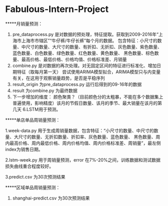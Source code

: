 # Fabulous-Intern-Project

*****月销量预测：

1. pre_dataprocess.py 是对数据的预处理，特征提取。获取到2009-2016年“上海市上海市市辖区”“牛仔裤/牛仔长裤”每个月的数据。
包含特征：小尺寸的数量、中尺寸的数量、大尺寸的数量、有折扣、无折扣、灰色数量、紫色数量、蓝色数量、白色数量、绿色数量、红色数量、黄色数量、
黑色数量、棕色数量、最高价格、最低价格、价格均值、价格标准差、月销量
2. combine.py 是对数据的再次处理。对无固定区间的特征进行标准化、增加日期特征（取每月第一天）
尝试使用ARIMA模型拟合，ARIMA模型只与内变量有关，在这用于观察销量趋势，是否是平稳序列
3. result_origin 为pre_dataprocess.py 运行后得到的09-16年的数据
4. result 为combine.py 为最终数据
5. 下一步增加的维度：
颜色聚类？（目前颜色分的太粗暴，不能在多个数据集上普遍使用，影响精度）该月的节假日数量、该月的季节、最大销量在该月的第几天
6.LSTM用于预测。


*****单店单品周销量预测：

1.week-data.py 用于生成周销量数据，包含特征：“小尺寸的数量、中尺寸的数量、大尺寸的数量、无折扣数量、折扣率、灰色数量、蓝色数量、
黑色数量、周内最高价格、周内最低价格、周内价格均值、周内价格标准差、周销量”，最左侧index为销售日期。

2.lstm-week.py 用于周销量预测，error 在7%-20%之间，训练数据和测试数据损失曲线重合程度较好。

3.predict.csv 为30次预测结果

*****区域单品周销量预测：

1. shanghai-predict.csv 为30次预测结果
